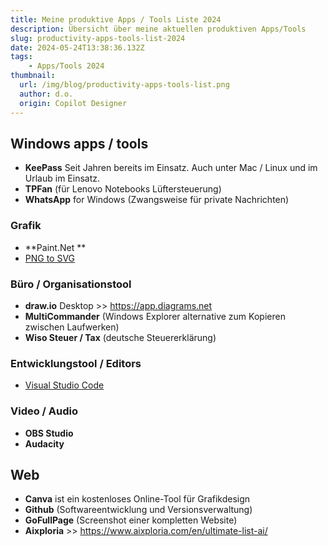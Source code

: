 ```yaml
---
title: Meine produktive Apps / Tools Liste 2024
description: Übersicht über meine aktuellen produktiven Apps/Tools
slug: productivity-apps-tools-list-2024
date: 2024-05-24T13:38:36.132Z
tags:
    - Apps/Tools 2024
thumbnail:
  url: /img/blog/productivity-apps-tools-list.png
  author: d.o.
  origin: Copilot Designer
---
```


## Windows apps / tools

- **KeePass** Seit Jahren bereits im Einsatz. Auch unter Mac / Linux und im Urlaub im Einsatz.
- **TPFan** (für Lenovo Notebooks Lüftersteuerung)
- **WhatsApp** for Windows (Zwangsweise für private Nachrichten)

### Grafik
- **Paint.Net **
- [PNG to SVG](https://www.microsoft.com/store/productId/9PFK7JFT951V?ocid=pdpshare) 

### Büro / Organisationstool
- **draw.io** Desktop >> https://app.diagrams.net
- **MultiCommander** (Windows Explorer alternative zum Kopieren zwischen Laufwerken)
- **Wiso Steuer / Tax** (deutsche Steuererklärung)

### Entwicklungstool / Editors
- [Visual Studio Code](https://code.visualstudio.com)

### Video / Audio
- **OBS Studio**
- **Audacity**

## Web

- **Canva** ist ein kostenloses Online-Tool für Grafikdesign
- **Github** (Softwareentwicklung und Versionsverwaltung)
- **GoFullPage** (Screenshot einer kompletten Website)
- **Aixploria** >> https://www.aixploria.com/en/ultimate-list-ai/